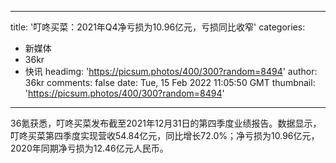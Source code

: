 
---
title: '叮咚买菜：2021年Q4净亏损为10.96亿元，亏损同比收窄'
categories: 
 - 新媒体
 - 36kr
 - 快讯
headimg: 'https://picsum.photos/400/300?random=8494'
author: 36kr
comments: false
date: Tue, 15 Feb 2022 11:05:50 GMT
thumbnail: 'https://picsum.photos/400/300?random=8494'
---

<div>   
36氪获悉，叮咚买菜发布截至2021年12月31日的第四季度业绩报告。数据显示，叮咚买菜第四季度实现营收54.84亿元，同比增长72.0%；净亏损为10.96亿元，2020年同期净亏损为12.46亿元人民币。  
</div>
            